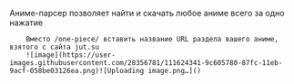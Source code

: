 Аниме-парсер позволяет найти и скачать любое аниме всего за одно нажатие

        Вместо /one-piece/ вставить название URL раздела вашего аниме, взятого с сайта jut.su
        ![image](https://user-images.githubusercontent.com/28356781/111624341-9c605780-87fc-11eb-9acf-058be03126ea.png)![Uploading image.png…]()

